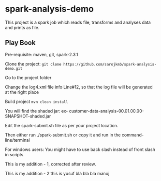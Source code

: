 # spark-analysis-demo
This project is a spark job which reads file, transforms and analyses data and prints as file. 

## Play Book

Pre-requisite: maven, git, spark-2.3.1

Clone the project: `git clone https://github.com/sarojkmb/spark-analysis-demo.git`

Go to the project folder

Change the log4.xml file info Line#12, so that the log file will be generated at the right place

Build project ``mvn clean install``

You will find the shaded jar: ex- customer-data-analysis-00.01.00.00-SNAPSHOT-shaded.jar

Edit the spark-submit.sh file as per your project location.

Then either run ./spark-submit.sh or copy it and run in the command-line/terminal

For windows users: You might have to use back slash instead of front slash in scripts.


This is my addition - 1, corrected after review.


This is my addition - 2 this is yusuf bla bla bla manoj

